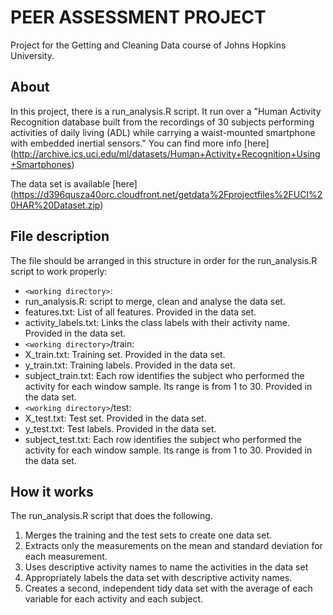 # PEER ASSESSMENT PROJECT #
Project for the Getting and Cleaning Data course of Johns Hopkins University.

## About ##
In this project, there is a run_analysis.R script. It run over a "Human Activity Recognition database built from the recordings of 30 subjects performing activities of daily living (ADL) while carrying a waist-mounted smartphone with embedded inertial sensors." You can find more info [here] (http://archive.ics.uci.edu/ml/datasets/Human+Activity+Recognition+Using+Smartphones)

The data set is available [here] (https://d396qusza40orc.cloudfront.net/getdata%2Fprojectfiles%2FUCI%20HAR%20Dataset.zip)

## File description ##
The file should be arranged in this structure in order for the run_analysis.R script to work properly:
* ``<working directory>``:
 * run_analysis.R: script to merge, clean and analyse the data set.
 * features.txt: List of all features. Provided in the data set.
 * activity_labels.txt: Links the class labels with their activity name. Provided in the data set.
* ``<working directory>``/train: 
 * X_train.txt: Training set. Provided in the data set.
 * y_train.txt: Training labels. Provided in the data set.
 * subject_train.txt: Each row identifies the subject who performed the activity for each window sample. Its range is from 1 to 30. Provided in the data set.
* ``<working directory>``/test: 
 * X_test.txt: Test set. Provided in the data set.
 * y_test.txt: Test labels. Provided in the data set.
 * subject_test.txt: Each row identifies the subject who performed the activity for each window sample. Its range is from 1 to 30. Provided in the data set.

## How it works ##
The run_analysis.R script that does the following. 
 1. Merges the training and the test sets to create one data set.
 2. Extracts only the measurements on the mean and standard deviation for each measurement. 
 3. Uses descriptive activity names to name the activities in the data set
 4. Appropriately labels the data set with descriptive activity names. 
 5. Creates a second, independent tidy data set with the average of each variable for each activity and each subject. 
